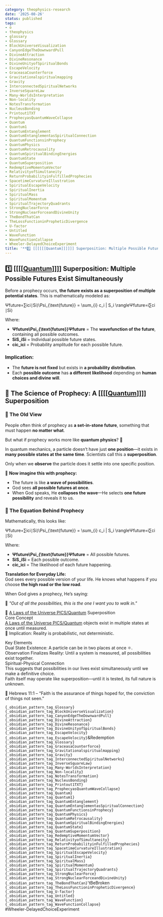 ```yaml
---
category: theophysics-research
date: '2025-08-26'
status: published
tags:
- o
- theophysics
- glossary
- Glossary
- BlockUniverseVisualization
- CanyonEdgeTheDownwardPull
- DivineAttraction
- DivineResonance
- DivineUnityofSpiritualBonds
- EscapeVelocity
- GraceasaCounterforce
- Gravitationalspiritualmapping
- Gravity
- InterconnectedSpiritualNetworks
- InverseSquareLaw
- Many-WorldsInterpretation
- Non-locality
- NotesTransformation
- NucleusBonding
- Printout1TXT
- ProphecyasQuantumWaveCollapse
- Quantum
- Quantum1
- QuantumEntanglement
- QuantumEntanglementasSpiritualConnection
- QuantumFunctionsinProphecy
- QuantumPhysics
- QuantumRetrocausality
- QuantumSpiritualBindingEnergies
- QuantumState
- QuantumSuperposition
- RedemptiveMomentumVector
- RelativityofSimultaneity
- ReturnProbabilityinFulfilledProphecies
- SpacetimeCurvatureIllustration
- SpiritualEscapeVelocity
- SpiritualInertia
- SpiritualMass
- SpiritualMomentum
- SpiritualTrajectoryQuadrants
- StrongNuclearForce
- StrongNuclearForceandDivineUnity
- TheBondThatCan
- TheLossFunctioninPropheticDivergence
- U-factor
- Untitled
- WaveFunction
- WaveFunctionCollapse
- Wheeler-DelayedChoiceExperiment
title: '**1️⃣ [[[[[[Quantum]]]]]] Superposition: Multiple Possible Futures Exist Simultaneously**'
---
```

   
## **1️⃣ [[[[[Quantum](/not_created.md)]]]] Superposition: Multiple Possible Futures Exist Simultaneously**   
   
Before a prophecy occurs, **the future exists as a superposition of multiple potential states**. This is mathematically modeled as:   
   
Ψfuture=∑ici∣Si⟩\Psi_{\text{future}} = \sum_{i} c_i | S_i \rangleΨfuture​=i∑​ci​∣Si​⟩   
   
Where:   
   
   
- **Ψfuture\Psi_{\text{future}}Ψfuture​** = The **wavefunction of the future**, containing all possible outcomes.   
- **SiS_iSi​** = Individual possible future states.   
- **cic_ici​** = Probability amplitude for each possible future.   
   
### **Implication:**   
   
   
- The **future is not fixed** but exists in **a probability distribution**.   
- Each **possible outcome** has **a different likelihood** depending on **human choices and divine will**.   
     
## **🔬 The Science of Prophecy: A [[[[[Quantum](/not_created.md)]]]] Superposition**   
   
### **🔹 The Old View**   
   
People often think of prophecy as **a set-in-stone future**, something that must happen **no matter what**.   
   
But what if prophecy works more like **quantum physics**? 🤯   
   
In quantum mechanics, a particle doesn’t have just **one position**—it exists in **many possible states at the same time**. Scientists call this a **superposition**.   
   
Only when we **observe** the particle does it settle into one specific position.   
   
🔹 **Now imagine this with prophecy:**   
   
   
- The future is like **a wave of possibilities**.   
- God sees **all possible futures at once**.   
- When God speaks, He **collapses the wave**—He selects **one future possibility** and reveals it to us.   
   
### **🔬 The Equation Behind Prophecy**   
   
Mathematically, this looks like:   
   
Ψfuture=∑ici∣Si⟩\Psi_{\text{future}} = \sum_{i} c_i | S_i \rangleΨfuture​=i∑​ci​∣Si​⟩   
   
Where:   
   
   
- **Ψfuture\Psi_{\text{future}}Ψfuture​** = All possible futures.   
- **SiS_iSi​** = Each possible outcome.   
- **cic_ici​** = The likelihood of each future happening.   
   
**Translation for Everyday Life:**     
God sees every possible version of your life. He knows what happens if you choose **the high road or the low road**.   
   
When God gives a prophecy, He’s saying:   
   
💬 _"Out of all the possibilities, this is the one I want you to walk in."_   
   
📌 [A Laws of the Universe PICS/Quantum](/not_created.md) Superposition   
Core Concept   
[A Laws of the Universe PICS/Quantum](/not_created.md) objects exist in multiple states at once until measured.   
🧠 Implication: Reality is probabilistic, not deterministic.   
   
Key Elements   
Dual State Existence: A particle can be in two places at once ⚛️.   
Observation Finalizes Reality: Until a system is measured, all possibilities exist together.   
Spiritual-Physical Connection   
This suggests that possibilities in our lives exist simultaneously until we make a definitive choice.   
Faith itself may operate like superposition—until it is tested, its full nature is unknown.   
   
📖 Hebrews 11:1 – “Faith is the assurance of things hoped for, the conviction of things not seen.”   
   
`{_obsidian_pattern_tag_Glossary}`   
`{_obsidian_pattern_tag_BlockUniverseVisualization}`   
`{_obsidian_pattern_tag_CanyonEdgeTheDownwardPull}`   
`{_obsidian_pattern_tag_DivineAttraction}`   
`{_obsidian_pattern_tag_DivineResonance}`   
`{_obsidian_pattern_tag_DivineUnityofSpiritualBonds}`   
`{_obsidian_pattern_tag_EscapeVelocity}`   
`{_obsidian_pattern_tag_EscapeVelocity}`&Redemption   
`{_obsidian_pattern_tag_Glossary}`   
`{_obsidian_pattern_tag_GraceasaCounterforce}`   
`{_obsidian_pattern_tag_Gravitationalspiritualmapping}`   
`{_obsidian_pattern_tag_Gravity}`   
`{_obsidian_pattern_tag_InterconnectedSpiritualNetworks}`   
`{_obsidian_pattern_tag_InverseSquareLaw}`   
`{_obsidian_pattern_tag_Many-WorldsInterpretation}`   
`{_obsidian_pattern_tag_Non-locality}`   
`{_obsidian_pattern_tag_NotesTransformation}`   
`{_obsidian_pattern_tag_NucleusBonding}`   
`{_obsidian_pattern_tag_Printout1TXT}`   
`{_obsidian_pattern_tag_ProphecyasQuantumWaveCollapse}`   
`{_obsidian_pattern_tag_Quantum}`   
`{_obsidian_pattern_tag_Quantum1}`   
`{_obsidian_pattern_tag_QuantumEntanglement}`   
`{_obsidian_pattern_tag_QuantumEntanglementasSpiritualConnection}`   
`{_obsidian_pattern_tag_QuantumFunctionsinProphecy}`   
`{_obsidian_pattern_tag_QuantumPhysics}`   
`{_obsidian_pattern_tag_QuantumRetrocausality}`   
`{_obsidian_pattern_tag_QuantumSpiritualBindingEnergies}`   
`{_obsidian_pattern_tag_QuantumState}`   
`{_obsidian_pattern_tag_QuantumSuperposition}`   
`{_obsidian_pattern_tag_RedemptiveMomentumVector}`   
`{_obsidian_pattern_tag_RelativityofSimultaneity}`   
`{_obsidian_pattern_tag_ReturnProbabilityinFulfilledProphecies}`   
`{_obsidian_pattern_tag_SpacetimeCurvatureIllustration}`   
`{_obsidian_pattern_tag_SpiritualEscapeVelocity}`   
`{_obsidian_pattern_tag_SpiritualInertia}`   
`{_obsidian_pattern_tag_SpiritualMass}`   
`{_obsidian_pattern_tag_SpiritualMomentum}`   
`{_obsidian_pattern_tag_SpiritualTrajectoryQuadrants}`   
`{_obsidian_pattern_tag_StrongNuclearForce}`   
`{_obsidian_pattern_tag_StrongNuclearForceandDivineUnity}`   
`{_obsidian_pattern_tag_TheBondThatCan}`'tBeBroken   
`{_obsidian_pattern_tag_TheLossFunctioninPropheticDivergence}`   
`{_obsidian_pattern_tag_U-factor}`   
`{_obsidian_pattern_tag_Untitled}`   
`{_obsidian_pattern_tag_WaveFunction}`   
`{_obsidian_pattern_tag_WaveFunctionCollapse}`   
#Wheeler-DelayedChoiceExperiment